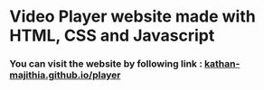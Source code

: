 <h1>Video Player website made with HTML, CSS and Javascript</h1>

<h3>You can visit the website by following link : <a href="https://kathan-majithia.github.io/player">kathan-majithia.github.io/player</a></h3>
